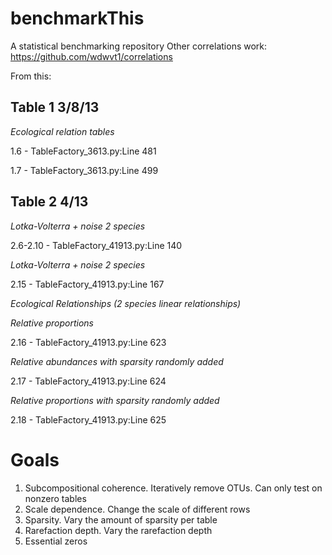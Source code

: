 # benchmarkThis
A statistical benchmarking repository
Other correlations work:
https://github.com/wdwvt1/correlations

From this:

Table 1 3/8/13
--------------
*Ecological relation tables*

1.6 - TableFactory_3613.py:Line 481

1.7 - TableFactory_3613.py:Line 499

Table 2 4/13
------------
*Lotka-Volterra + noise 2 species*

2.6-2.10 - TableFactory_41913.py:Line 140

*Lotka-Volterra + noise 2 species*

2.15 - TableFactory_41913.py:Line 167


*Ecological Relationships (2 species linear relationships)*

*Relative proportions*

2.16 - TableFactory_41913.py:Line 623 

*Relative abundances with sparsity randomly added*

2.17 - TableFactory_41913.py:Line 624

*Relative proportions with sparsity randomly added*

2.18 - TableFactory_41913.py:Line 625

Goals
=====
1. Subcompositional coherence. Iteratively remove OTUs.  Can only test on nonzero tables
2. Scale dependence.  Change the scale of different rows
3. Sparsity. Vary the amount of sparsity per table
4. Rarefaction depth. Vary the rarefaction depth
5. Essential zeros
